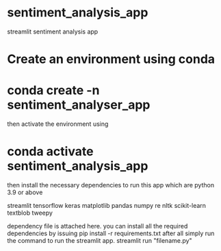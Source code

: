 # sentiment_analysis_app
streamlit sentiment analysis app

# Create an environment using conda
  # conda create -n sentiment_analyser_app
then activate the environment  using  
  # conda activate sentiment_analysis_app
then install the necessary dependencies to run this app which are
python 3.9 or above

streamlit 
tensorflow
keras
matplotlib
pandas
numpy
re
nltk
scikit-learn
textblob
tweepy

dependency file is attached here. you can install all the required dependencies by issuing  pip install -r requirements.txt
after all simply run the command to run the streamlit app.
streamlit run "filename.py"
